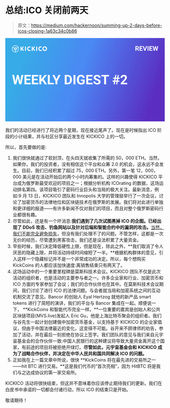 # 总结:ICO 关闭前两天

> 原文：<https://medium.com/hackernoon/summing-up-2-days-before-icos-closing-1a63c34c0b86>

![](img/6ced6608c13afd22d8c963df14f73b0a.png)

我们的活动已经进行了将近两个星期，现在接近尾声了。现在是时候指出 ICO 阶段的小计结果，并与社区分享最近发生在 KICKICO 上的一切。

所以，首先要做的是:

1.  我们很快就通过了软封顶，在头四天就收集了所需的 50，000 ETH。当然，如果你，我们的投资者，没有相信这个平台和众筹 2.0 的机会，这永远不会发生。目前，我们已经积累了超过 75，000 ETH。另外，第一笔 12，000，000 美元是在活动开始后的两个小时内筹集的。这样的兴趣使得 KICKICO 平台成为俄罗斯最受欢迎的项目之一；根据分析机构 ICOrating 的数据，这场运动排名第四。该项目吸引了密码行业巨头和当局的极大关注。最新消息，例如:9 月 13 日，KICKICO 团队和 Innopolis 大学的管理层举行了一次会议，讨论了加密货币的法律地位和区块链技术在俄罗斯的发展。我们将对此进行单独和更详细的报道——有许多新闻不仅对我们的项目，而且对整个俄罗斯密码行业都很有趣。
2.  尽管如此，还是有一个坏消息:**我们遇到了几次试图黑掉 ICO 的企图。已经出现了 DDoS 攻击、钓鱼网站以及针对后端和智能合约中的漏洞的攻击。**[当然，我们不能完全避免损失](/@danilevski/как-ломали-наше-ico-9dc650ab1d40)，但没有我们处理不了的问题。不管怎样，这都是一次无价的经历，尽管遭到黑客攻击，我们还是设法积累了大量资金。
3.  早些时候，我们决定降低硬性上限，但是现在，除此之外，**我们取消了令人厌恶的隐藏上限，并将活动持续时间缩短了一半。**根据机构群体的意见，引入这样一个隐藏标记并不是一个非常成功的决定。所以，每个想购买 KickCoins 的人都应该加快速度:离销售结束只有两天了。
4.  这场运动中的一个重要里程碑是莫斯科技术会议。KICKICO 团队不仅是此次活动的组织者，也是活动的主要参与者之一。许多企业家和行业、加密货币和 ICO 方面的专家参加了会议；我们的合作伙伴也在其中。在莫斯科技术会议期间，我们讨论了进行 ICO 的法律问题。与会者就当局和加密系统之间的互动机制交流了意见。Bancor 的创始人 Eyal Hertzog 就他的新产品 smart tokens 进行了简短的演讲，我们的平台与 Bancor 集成在一起。顺便说一下， **KickCoins 和智能代币完全一样。**一位重要的嘉宾是创始人和公共区块链项目(MVS.live)发起人 Eric Gu，他是上海比特币聚会的组织者。我们与谷先生一起计划创建俄中加密货币基金，以支持基于 KICKICO 的企业家倡议，但由于中国法律最近的变化，这变得不可能。谷开来不顾律师的劝告，参加了活动，并在最后一刻拒绝在协议上签字。我们团队的意见与我们来自元宇宙基金会的合作伙伴一致:中国人民银行的这种建议将导致大量资金离开这个国家，有前途的项目将被拒绝开绿灯。**尽管如此，元宇宙基金会和 KICKICO 成为了战略合作伙伴，并决定在中华人民共和国共同解决 ICO 的问题。**
5.  正如我在上一篇文章中所说，很快 **KickCoins 将在最先进的交易所之一——hit BTC 进行交易。**这是我们代币的“首次亮相”，因为 HitBTC 将是我们与之达成协议的第一家交易所。

KICKICO 活动将很快结束，但这并不意味着你应该停止期待我们的更新。我们在白皮书中承诺的一切都会付诸行动，所以 ICO 的结束只是开始。

敬请期待！